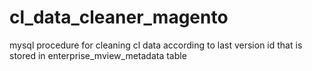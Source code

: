 # cl_data_cleaner_magento
mysql procedure for cleaning cl data according to last version id that is stored in enterprise_mview_metadata table

